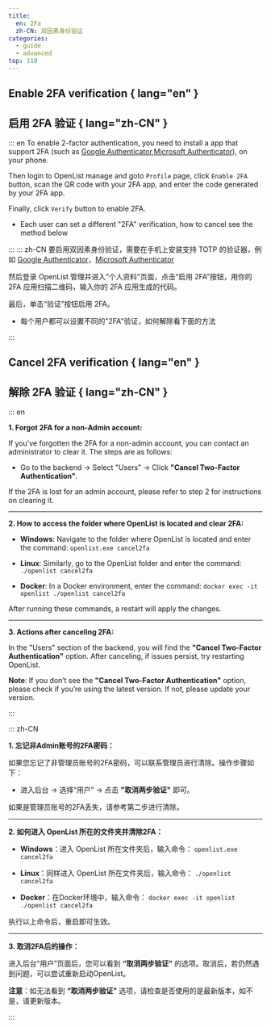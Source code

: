 ```yaml
---
title:
  en: 2Fa
  zh-CN: 双因素身份验证
categories:
  - guide
  - advanced
top: 110
---
```


## Enable 2FA verification { lang="en" }

## 启用 2FA 验证 { lang="zh-CN" }

::: en
To enable 2-factor authentication, you need to install a app that support 2FA (such as [Google Authenticator](https://play.google.com/store/apps/details?id=com.google.android.apps.authenticator2),[Microsoft Authenticator](https://support.microsoft.com/en-us/account-billing/download-and-install-the-microsoft-authenticator-app-351498fc-850a-45da-b7b6-27e523b8702a)), on your phone.

Then login to OpenList manage and goto `Profile` page, click `Enable 2FA` button, scan the QR code with your 2FA app, and enter the code generated by your 2FA app.

Finally, click `Verify` button to enable 2FA.

- Each user can set a different "2FA" verification, how to cancel see the method below

:::
::: zh-CN
要启用双因素身份验证，需要在手机上安装支持 TOTP 的验证器，例如 [Google Authenticator](https://play.google.com/store/apps/details?id=com.google.android.apps.authenticator2)，[Microsoft Authenticator](https://support.microsoft.com/zh-cn/account-billing/%E4%B8%8B%E8%BD%BD%E5%B9%B6%E5%AE%89%E8%A3%85microsoft-authenticator%E5%BA%94%E7%94%A8-351498fc-850a-45da-b7b6-27e523b8702a)

然后登录 OpenList 管理并进入“个人资料”页面，点击“启用 2FA”按钮，用你的 2FA 应用扫描二维码，输入你的 2FA 应用生成的代码。

最后，单击“验证”按钮启用 2FA。

- 每个用户都可以设置不同的"2FA"验证，如何解除看下面的方法

:::

## Cancel 2FA verification { lang="en" }

## 解除 2FA 验证 { lang="zh-CN" }

::: en

**1. Forgot 2FA for a non-Admin account:**

If you’ve forgotten the 2FA for a non-admin account, you can contact an administrator to clear it. The steps are as follows:

- Go to the backend → Select "Users" → Click **"Cancel Two-Factor Authentication"**.

If the 2FA is lost for an admin account, please refer to step 2 for instructions on clearing it.

---

**2. How to access the folder where OpenList is located and clear 2FA:**

- **Windows**: Navigate to the folder where OpenList is located and enter the command:
  `openlist.exe cancel2fa`

- **Linux**: Similarly, go to the OpenList folder and enter the command:
  `./openlist cancel2fa`

- **Docker**: In a Docker environment, enter the command:
  `docker exec -it openlist ./openlist cancel2fa`

After running these commands, a restart will apply the changes.

---

**3. Actions after canceling 2FA:**

In the "Users" section of the backend, you will find the **"Cancel Two-Factor Authentication"** option. After canceling, if issues persist, try restarting OpenList.

**Note**: If you don’t see the **"Cancel Two-Factor Authentication"** option, please check if you’re using the latest version. If not, please update your version.

:::

::: zh-CN

**1. 忘记非Admin账号的2FA密码：**

如果您忘记了非管理员账号的2FA密码，可以联系管理员进行清除。操作步骤如下：

- 进入后台 → 选择“用户” → 点击 **"取消两步验证"** 即可。

如果是管理员账号的2FA丢失，请参考第二步进行清除。

---

**2. 如何进入 OpenList 所在的文件夹并清除2FA：**

- **Windows**：进入 OpenList 所在文件夹后，输入命令：
  `openlist.exe cancel2fa`

- **Linux**：同样进入 OpenList 所在文件夹后，输入命令：
  `./openlist cancel2fa`

- **Docker**：在Docker环境中，输入命令：
  `docker exec -it openlist ./openlist cancel2fa`

执行以上命令后，重启即可生效。

---

**3. 取消2FA后的操作：**

进入后台“用户”页面后，您可以看到 **“取消两步验证”** 的选项。取消后，若仍然遇到问题，可以尝试重新启动OpenList。

**注意**：如无法看到 **“取消两步验证”** 选项，请检查是否使用的是最新版本，如不是，请更新版本。

:::
